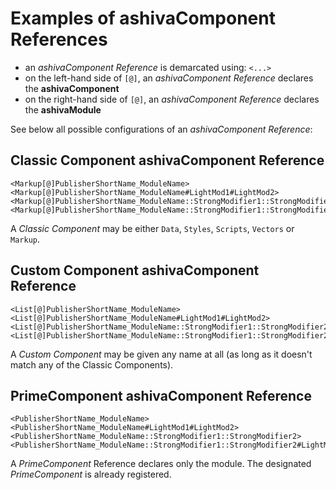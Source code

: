 # Examples of ashivaComponent References

 - an *ashivaComponent Reference*  is demarcated using: `<...>`
 - on the left-hand side of `[@]`, an *ashivaComponent Reference* declares the **ashivaComponent**
 - on the right-hand side of `[@]`, an *ashivaComponent Reference* declares the **ashivaModule**

See below all possible configurations of an *ashivaComponent Reference*:


## Classic Component ashivaComponent Reference
```
<Markup[@]PublisherShortName_ModuleName>
<Markup[@]PublisherShortName_ModuleName#LightMod1#LightMod2>
<Markup[@]PublisherShortName_ModuleName::StrongModifier1::StrongModifier2>
<Markup[@]PublisherShortName_ModuleName::StrongModifier1::StrongModifier2#LightMod1#LightMod2>
```
A *Classic Component* may be either `Data`, `Styles`, `Scripts`, `Vectors` or `Markup`.


## Custom Component ashivaComponent Reference
```
<List[@]PublisherShortName_ModuleName>
<List[@]PublisherShortName_ModuleName#LightMod1#LightMod2>
<List[@]PublisherShortName_ModuleName::StrongModifier1::StrongModifier2>
<List[@]PublisherShortName_ModuleName::StrongModifier1::StrongModifier2#LightMod1#LightMod2>
```
A *Custom Component* may be given any name at all (as long as it doesn't match any of the Classic Components).


## PrimeComponent ashivaComponent Reference
```
<PublisherShortName_ModuleName>
<PublisherShortName_ModuleName#LightMod1#LightMod2>
<PublisherShortName_ModuleName::StrongModifier1::StrongModifier2>
<PublisherShortName_ModuleName::StrongModifier1::StrongModifier2#LightMod1#LightMod2>
```
A *PrimeComponent* Reference declares only the module. The designated *PrimeComponent* is already registered.
